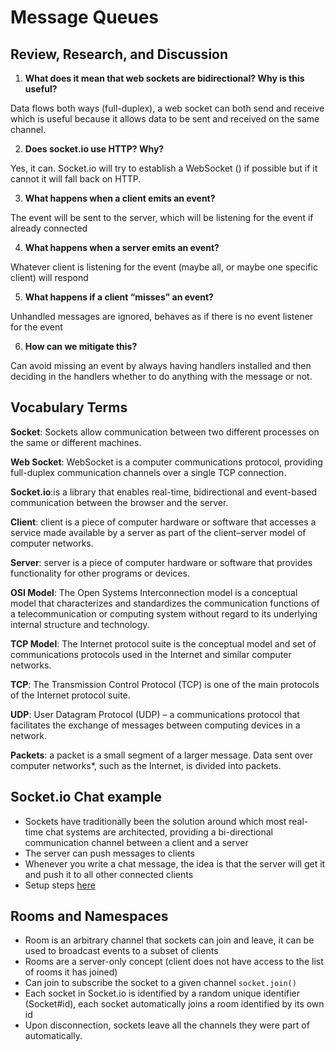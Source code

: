 # Message Queues

## Review, Research, and Discussion

1. **What does it mean that web sockets are bidirectional? Why is this useful?**

Data flows both ways (full-duplex), a web socket can both send and receive which is useful because it allows data to be sent and received on the same channel.

2. **Does socket.io use HTTP? Why?**

Yes, it can. Socket.io will try to establish a WebSocket () if possible but if it cannot it will fall back on HTTP.

3. **What happens when a client emits an event?**

The event will be sent to the server, which will be listening for the event if already connected

4. **What happens when a server emits an event?**

Whatever client is listening for the event (maybe all, or maybe one specific client) will respond

5. **What happens if a client “misses” an event?**

Unhandled messages are ignored, behaves as if there is no event listener for the event

6. **How can we mitigate this?**

Can avoid missing an event by always having handlers installed and then deciding in the handlers whether to do anything with the message or not.


## Vocabulary Terms

**Socket**: Sockets allow communication between two different processes on the same or different machines.

**Web Socket**: WebSocket is a computer communications protocol, providing full-duplex communication channels over a single TCP connection.

**Socket.io**:is a library that enables real-time, bidirectional and event-based communication between the browser and the server.

**Client**: client is a piece of computer hardware or software that accesses a service made available by a server as part of the client–server model of computer networks.

**Server**: server is a piece of computer hardware or software that provides functionality for other programs or devices.

**OSI Model**: The Open Systems Interconnection model is a conceptual model that characterizes and standardizes the communication functions of a telecommunication or computing system without regard to its underlying internal structure and technology.

**TCP Model**: The Internet protocol suite is the conceptual model and set of communications protocols used in the Internet and similar computer networks.

**TCP**: The Transmission Control Protocol (TCP) is one of the main protocols of the Internet protocol suite.

**UDP**: User Datagram Protocol (UDP) – a communications protocol that facilitates the exchange of messages between computing devices in a network.

**Packets**:  a packet is a small segment of a larger message. Data sent over computer networks*, such as the Internet, is divided into packets.


## Socket.io Chat example

- Sockets have traditionally been the solution around which most real-time chat systems are architected, providing a bi-directional communication channel between a client and a server
- The server can push messages to clients
- Whenever you write a chat message, the idea is that the server will get it and push it to all other connected clients
- Setup steps [here](https://socket.io/get-started/chat/)

## Rooms and Namespaces

- Room is an arbitrary channel that sockets can join and leave, it can be used to broadcast events to a subset of clients
- Rooms are a server-only concept (client does not have access to the list of rooms it has joined)
- Can join to subscribe the socket to a given channel ```socket.join()```
- Each socket in Socket.io is identified by a random unique identifier (Socket#id), each socket automatically joins a room identified by its own id
- Upon disconnection, sockets leave all the channels they were part of automatically.